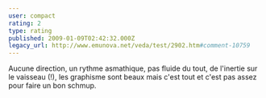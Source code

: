 ```yaml
---
user: compact
rating: 2
type: rating
published: 2009-01-09T02:42:32.000Z
legacy_url: http://www.emunova.net/veda/test/2902.htm#comment-10759
---
```

Aucune direction, un rythme asmathique, pas fluide du tout, de l'inertie sur le vaisseau (!), les graphisme sont beaux mais c'est tout et c'est pas assez pour faire un bon schmup.